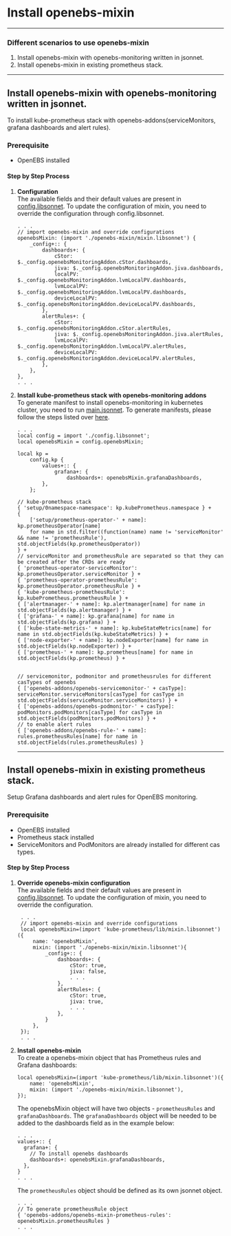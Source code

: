 # Install openebs-mixin

---
### Different scenarios to use openebs-mixin

1. Install openebs-mixin with openebs-monitoring written in jsonnet.
2. Install openebs-mixin in existing prometheus stack.

---  
## Install openebs-mixin with openebs-monitoring written in jsonnet.
To install kube-prometheus stack with openebs-addons(serviceMonitors, grafana dashboards and alert rules).

### Prerequisite

- OpenEBS installed

#### Step by Step Process

1. **Configuration**  
   The available fields and their default values are present in [config.libsonnet](../jsonnet/config.libsonnet). To update the configuration of mixin, you need to override the configuration through config.libsonnet.
	```
   . . .
	// import openebs-mixin and override configurations
	openebsMixin: (import './openebs-mixin/mixin.libsonnet') {
		_config+:: {
			dashboards+: {
				cStor: $._config.openebsMonitoringAddon.cStor.dashboards,
				jiva: $._config.openebsMonitoringAddon.jiva.dashboards,
				localPV: $._config.openebsMonitoringAddon.lvmLocalPV.dashboards,
				lvmLocalPV: $._config.openebsMonitoringAddon.lvmLocalPV.dashboards,
				deviceLocalPV: $._config.openebsMonitoringAddon.deviceLocalPV.dashboards,
			},
			alertRules+: {
				cStor: $._config.openebsMonitoringAddon.cStor.alertRules,
				jiva: $._config.openebsMonitoringAddon.jiva.alertRules,
				lvmLocalPV: $._config.openebsMonitoringAddon.lvmLocalPV.alertRules,
				deviceLocalPV: $._config.openebsMonitoringAddon.deviceLocalPV.alertRules,
			},
		},
	},
  	. . .

	```  

2. **Install kube-prometheus stack with openebs-monitoring addons**  
   To generate manifest to install openebs-monitoring in kubernetes cluster, you need to run [main.jsonnet](../jsonnet/main.jsonnet). To generate manifests, please follow the steps listed over [here](../jsonnet/README.md).  
    ```
    . . .
    local config = import './config.libsonnet';
    local openebsMixin = config.openebsMixin; 
    
    local kp =
        config.kp {
        	values+:: {
        	    grafana+: {
        		    dashboards+: openebsMixin.grafanaDashboards,
        	},
        };
    
    // kube-prometheus stack
	{ 'setup/0namespace-namespace': kp.kubePrometheus.namespace } +
	{
		['setup/prometheus-operator-' + name]: kp.prometheusOperator[name]
		for name in std.filter((function(name) name != 'serviceMonitor' && name != 'prometheusRule'), std.objectFields(kp.prometheusOperator))	
	} +
	// serviceMonitor and prometheusRule are separated so that they can be created after the CRDs are ready
	{ 'prometheus-operator-serviceMonitor': kp.prometheusOperator.serviceMonitor } +
	{ 'prometheus-operator-prometheusRule': kp.prometheusOperator.prometheusRule } +
	{ 'kube-prometheus-prometheusRule': kp.kubePrometheus.prometheusRule } +
	{ ['alertmanager-' + name]: kp.alertmanager[name] for name in std.objectFields(kp.alertmanager) } +
	{ ['grafana-' + name]: kp.grafana[name] for name in std.objectFields(kp.grafana) } +
	{ ['kube-state-metrics-' + name]: kp.kubeStateMetrics[name] for name in std.objectFields(kp.kubeStateMetrics) } +
	{ ['node-exporter-' + name]: kp.nodeExporter[name] for name in std.objectFields(kp.nodeExporter) } +
	{ ['prometheus-' + name]: kp.prometheus[name] for name in std.objectFields(kp.prometheus) } +

    
    // servicemonitor, podmonitor and prometheusrules for different casTypes of openebs
    { ['openebs-addons/openebs-servicemonitor-' + casType]: serviceMonitor.serviceMonitors[casType] for casType in std.objectFields(serviceMonitor.serviceMonitors) } +
    { ['openebs-addons/openebs-podmonitor-' + casType]: podMonitors.podMonitors[casType] for casType in std.objectFields(podMonitors.podMonitors) } +
    // to enable alert rules
    { ['openebs-addons/openebs-rule-' + name]: rules.prometheusRules[name] for name in std.objectFields(rules.prometheusRules) }
    
    ```
	---  
	
## Install openebs-mixin in existing prometheus stack.  
Setup Grafana dashboards and alert rules for OpenEBS monitoring.
### Prerequisite

- OpenEBS installed
- Prometheus stack installed
- ServiceMonitors and PodMonitors are already installed for different cas types.

#### Step by Step Process

1. **Override openebs-mixin configuration**    
	The available fields and their default values are present in [config.libsonnet](../jsonnet/openebs-mixin/config.libsonnet). To update the configuration of mixin, you need to override the configuration. 
   ```
   	. . .
	// import openebs-mixin and override configurations
	local openebsMixin=(import 'kube-prometheus/lib/mixin.libsonnet')({
	    name: 'openebsMixin',
		mixin: (import './openebs-mixin/mixin.libsonnet'){
		    _config+:: {
    			dashboards+: {
    				cStor: true,
    				jiva: false,
    				. . .
    			},
    			alertRules+: {
    				cStor: true,
    				jiva: true,
    				. . .
    			},
    		}
		},
	});
  	. . .
	```  
2. **Install openebs-mixin**  
   To create a openebs-mixin object that has Prometheus rules and Grafana dashboards:
	```
	local openebsMixin=(import 'kube-prometheus/lib/mixin.libsonnet')({
	    name: 'openebsMixin',
		mixin: (import './openebs-mixin/mixin.libsonnet'),
	});
	```
	The openebsMixin object will have two objects - `prometheusRules` and `grafanaDashboards`. The `grafanaDashboards` object will be needed to be added to the dashboards field as in the example below:
	```
	. . .
	values+:: {
      grafana+: {
        // To install openebs dashboards
        dashboards+: openebsMixin.grafanaDashboards,
      },
	}
	. . .
	```
	The `prometheusRules` object should be defined as its own jsonnet object.
	```
	. . .
	// To generate prometheusRule object 
	{ 'openebs-addons/openebs-mixin-prometheus-rules': openebsMixin.prometheusRules } 
	. . .
	```